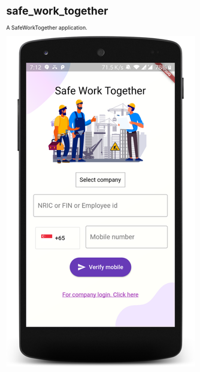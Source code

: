 # safe_work_together

A SafeWorkTogether  application.

![alt text](https://github.com/AnandSaran/safe_work_together/blob/master/1.png)
